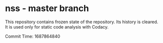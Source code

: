 # nss - master branch

This repository contains frozen state of the repository.
Its history is cleared. It is used only for static code
analysis with Codacy.

Commit Time: 1687864840